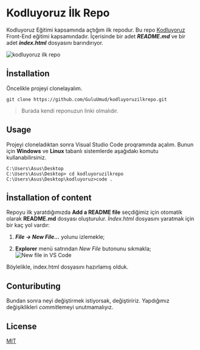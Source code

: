 # Kodluyoruz İlk Repo
Kodluyoruz Eğitimi kapsamında açtığım ilk repodur. Bu repo [Kodluyoruz](https://www.kodluyoruz.org) Front-End eğitimi kapsamındadır. İçerisinde bir adet ***README.md*** ve bir adet ***index.html*** dosyasını barındırıyor.

![kodluyoruz ilk repo](git/odev1/figures/github.png)

## İnstallation 
Öncelikle projeyi clonelayalım. 

`git clone https://github.com/GuluUmud/kodluyoruzilkrepo.git`

>Burada kendi reponuzun linki olmalıdır.

## Usage
Projeyi cloneladıktan sonra Visual Studio Code proqramında açalım. Bunun için **Windows** ve **Linux** tabanlı sistemlerde aşağıdakı komutu kullanabilirsiniz.
```
C:\Users\Asus\Desktop
C:\Users\Asus\Desktop> cd kodluyoruzilkrepo
C:\Users\Asus\Desktop\kodluyoruz>code .
```
## İnstallation of content
Repoyu ilk yaratdığımızda **Add a README file** seçdiğimiz için otomatik olarak **README.md** dosyası oluşturulur. *İndex.html* dosyasını yaratmak için bir kaç yol vardır:
1. ***File -> New File...*** yolunu izlemekle; 

5. **Explorer** menü satrından *New File* butonunu sıkmakla;
![New file in VS Code](https://code.visualstudio.com/assets/docs/typescript/tutorial/create-new-file.png)

Böylelikle, index.html dosyasını hazırlamış olduk.

## Contuributing
Bundan sonra neyi değiştirmek istiyorsak, değiştiririz. Yapdığımız değişiklikleri *commit*lemeyi unutmamalıyız. 

## License
[MIT](https://choosealicense.com/licenses/mit/)